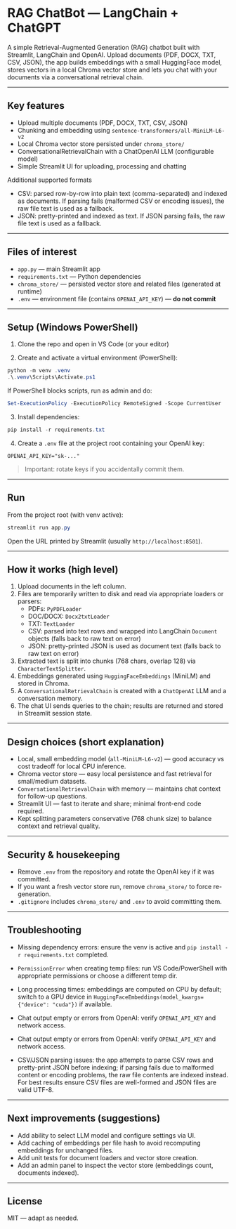 # RAG ChatBot — LangChain + ChatGPT

A simple Retrieval-Augmented Generation (RAG) chatbot built with Streamlit, LangChain and OpenAI. Upload documents (PDF, DOCX, TXT, CSV, JSON), the app builds embeddings with a small HuggingFace model, stores vectors in a local Chroma vector store and lets you chat with your documents via a conversational retrieval chain.

---

## Key features

- Upload multiple documents (PDF, DOCX, TXT, CSV, JSON)
- Chunking and embedding using `sentence-transformers/all-MiniLM-L6-v2`
- Local Chroma vector store persisted under `chroma_store/`
- ConversationalRetrievalChain with a ChatOpenAI LLM (configurable model)
- Simple Streamlit UI for uploading, processing and chatting

Additional supported formats

- CSV: parsed row-by-row into plain text (comma-separated) and indexed as documents. If parsing fails (malformed CSV or encoding issues), the raw file text is used as a fallback.
- JSON: pretty-printed and indexed as text. If JSON parsing fails, the raw file text is used as a fallback.

---

## Files of interest

- `app.py` — main Streamlit app
- `requirements.txt` — Python dependencies
- `chroma_store/` — persisted vector store and related files (generated at runtime)
- `.env` — environment file (contains `OPENAI_API_KEY`) — **do not commit**

---

## Setup (Windows PowerShell)

1. Clone the repo and open in VS Code (or your editor)

2. Create and activate a virtual environment (PowerShell):

```powershell
python -m venv .venv
.\.venv\Scripts\Activate.ps1
```

If PowerShell blocks scripts, run as admin and do:

```powershell
Set-ExecutionPolicy -ExecutionPolicy RemoteSigned -Scope CurrentUser
```

3. Install dependencies:

```powershell
pip install -r requirements.txt
```

4. Create a `.env` file at the project root containing your OpenAI key:

```text
OPENAI_API_KEY="sk-..."
```

> Important: rotate keys if you accidentally commit them.

---

## Run

From the project root (with venv active):

```powershell
streamlit run app.py
```

Open the URL printed by Streamlit (usually `http://localhost:8501`).

---

## How it works (high level)

1. Upload documents in the left column.
2. Files are temporarily written to disk and read via appropriate loaders or parsers:
   - PDFs: `PyPDFLoader`
   - DOC/DOCX: `Docx2txtLoader`
   - TXT: `TextLoader`
   - CSV: parsed into text rows and wrapped into LangChain `Document` objects (falls back to raw text on error)
   - JSON: pretty-printed JSON is used as document text (falls back to raw text on error)
3. Extracted text is split into chunks (768 chars, overlap 128) via `CharacterTextSplitter`.
4. Embeddings generated using `HuggingFaceEmbeddings` (MiniLM) and stored in Chroma.
5. A `ConversationalRetrievalChain` is created with a `ChatOpenAI` LLM and a conversation memory.
6. The chat UI sends queries to the chain; results are returned and stored in Streamlit session state.

---

## Design choices (short explanation)

- Local, small embedding model (`all-MiniLM-L6-v2`) — good accuracy vs cost tradeoff for local CPU inference.
- Chroma vector store — easy local persistence and fast retrieval for small/medium datasets.
- `ConversationalRetrievalChain` with memory — maintains chat context for follow-up questions.
- Streamlit UI — fast to iterate and share; minimal front-end code required.
- Kept splitting parameters conservative (768 chunk size) to balance context and retrieval quality.

---

## Security & housekeeping

- Remove `.env` from the repository and rotate the OpenAI key if it was committed.
- If you want a fresh vector store run, remove `chroma_store/` to force re-generation.
- `.gitignore` includes `chroma_store/` and `.env` to avoid committing them.

---

## Troubleshooting

- Missing dependency errors: ensure the venv is active and `pip install -r requirements.txt` completed.
- `PermissionError` when creating temp files: run VS Code/PowerShell with appropriate permissions or choose a different temp dir.
- Long processing times: embeddings are computed on CPU by default; switch to a GPU device in `HuggingFaceEmbeddings(model_kwargs={"device": "cuda"})` if available.
- Chat output empty or errors from OpenAI: verify `OPENAI_API_KEY` and network access.
- Chat output empty or errors from OpenAI: verify `OPENAI_API_KEY` and network access.

- CSV/JSON parsing issues: the app attempts to parse CSV rows and pretty-print JSON before indexing; if parsing fails due to malformed content or encoding problems, the raw file contents are indexed instead. For best results ensure CSV files are well-formed and JSON files are valid UTF-8.

---

## Next improvements (suggestions)

- Add ability to select LLM model and configure settings via UI.
- Add caching of embeddings per file hash to avoid recomputing embeddings for unchanged files.
- Add unit tests for document loaders and vector store creation.
- Add an admin panel to inspect the vector store (embeddings count, documents indexed).

---

## License

MIT — adapt as needed.

